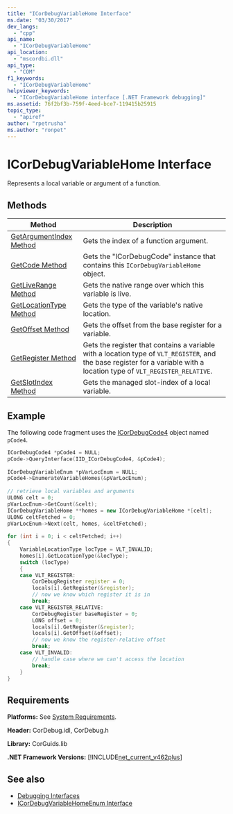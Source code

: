```yaml
---
title: "ICorDebugVariableHome Interface"
ms.date: "03/30/2017"
dev_langs: 
  - "cpp"
api_name: 
  - "ICorDebugVariableHome"
api_location: 
  - "mscordbi.dll"
api_type: 
  - "COM"
f1_keywords: 
  - "ICorDebugVariableHome"
helpviewer_keywords: 
  - "ICorDebugVariableHome interface [.NET Framework debugging]"
ms.assetid: 76f2bf3b-759f-4eed-bce7-119415b25915
topic_type: 
  - "apiref"
author: "rpetrusha"
ms.author: "ronpet"
---
```

# ICorDebugVariableHome Interface
Represents a local variable or argument of a function.  
  
## Methods  
  
|Method|Description|  
|------------|-----------------|  
|[GetArgumentIndex Method](../../../../docs/framework/unmanaged-api/debugging/icordebugvariablehome-getargumentindex-method.md)|Gets the index of a function argument.|  
|[GetCode Method](../../../../docs/framework/unmanaged-api/debugging/icordebugvariablehome-getcode-method.md)|Gets the "ICorDebugCode" instance that contains this `ICorDebugVariableHome` object.|  
|[GetLiveRange Method](../../../../docs/framework/unmanaged-api/debugging/icordebugvariablehome-getliverange-method.md)|Gets the native range over which this variable is live.|  
|[GetLocationType Method](../../../../docs/framework/unmanaged-api/debugging/icordebugvariablehome-getlocationtype-method.md)|Gets the type of the variable's native location.|  
|[GetOffset Method](../../../../docs/framework/unmanaged-api/debugging/icordebugvariablehome-getoffset-method.md)|Gets the offset from the base register for a variable.|  
|[GetRegister Method](../../../../docs/framework/unmanaged-api/debugging/icordebugvariablehome-getregister-method.md)|Gets the register that contains a variable with a location type of `VLT_REGISTER`, and the base register for a variable with a location type of `VLT_REGISTER_RELATIVE`.|  
|[GetSlotIndex Method](../../../../docs/framework/unmanaged-api/debugging/icordebugvariablehome-getslotindex-method.md)|Gets the managed slot-index of a local variable.|  
  
## Example  
 The following code fragment uses the [ICorDebugCode4](../../../../docs/framework/unmanaged-api/debugging/icordebugcode4-interface.md) object named `pCode4`.  
  
```cpp  
ICorDebugCode4 *pCode4 = NULL;  
pCode->QueryInterface(IID_ICorDebugCode4, &pCode4);  
  
ICorDebugVariableEnum *pVarLocEnum = NULL;  
pCode4->EnumerateVariableHomes(&pVarLocEnum);  
  
// retrieve local variables and arguments  
ULONG celt = 0;  
pVarLocEnum->GetCount(&celt);  
ICorDebugVariableHome **homes = new ICorDebugVariableHome *[celt];  
ULONG celtFetched = 0;  
pVarLocEnum->Next(celt, homes, &celtFetched);  
  
for (int i = 0; i < celtFetched; i++)  
{  
    VariableLocationType locType = VLT_INVALID;  
    homes[i].GetLocationType(&locType);  
    switch (locType)  
    {  
    case VLT_REGISTER:  
        CorDebugRegister register = 0;  
        locals[i].GetRegister(&register);  
        // now we know which register it is in  
        break;  
    case VLT_REGISTER_RELATIVE:  
        CorDebugRegister baseRegister = 0;  
        LONG offset = 0;  
        locals[i].GetRegister(&register);  
        locals[i].GetOffset(&offset);  
        // now we know the register-relative offset  
        break;  
    case VLT_INVALID:  
        // handle case where we can't access the location  
        break;  
    }  
}  
```  
  
## Requirements  
 **Platforms:** See [System Requirements](../../../../docs/framework/get-started/system-requirements.md).  
  
 **Header:** CorDebug.idl, CorDebug.h  
  
 **Library:** CorGuids.lib  
  
 **.NET Framework Versions:** [!INCLUDE[net_current_v462plus](../../../../includes/net-current-v462plus-md.md)]  
  
## See also

- [Debugging Interfaces](../../../../docs/framework/unmanaged-api/debugging/debugging-interfaces.md)
- [ICorDebugVariableHomeEnum Interface](../../../../docs/framework/unmanaged-api/debugging/icordebugvariablehomeenum-interface.md)
